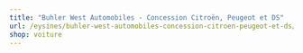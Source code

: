 ```yaml
---
title: "Buhler West Automobiles - Concession Citroën, Peugeot et DS"
url: /eysines/buhler-west-automobiles-concession-citroen-peugeot-et-ds/
shop: voiture
---
```

